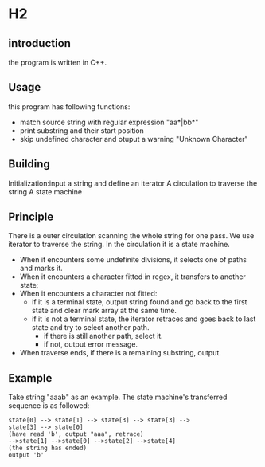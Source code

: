 # H2

## introduction
the program is written in C++.

## Usage
this program has following functions:
- match source string with regular expression "aa*|bb*"
- print substring and their start position
- skip undefined character and otuput a warning "Unknown Character"

## Building
Initialization:input a string and define an iterator
A circulation to traverse the string
A state machine


## Principle
There is a outer circulation scanning the whole string for one pass. We use iterator to traverse the string.
In the circulation it is a state machine. 

* When it encounters some undefinite divisions, it selects one of paths and marks it.
* When it encounters a character fitted in regex, it transfers to another state;
* When it encounters a character not fitted:
  * if it is a terminal state, output string found and go back to the first state and clear mark array at the same time.
  * if it is not a terminal state, the iterator retraces and goes back to last state and try to select another path.
    * if there is still another path, select it.
    * if not, output error message.
* When traverse ends, if there is a remaining substring, output.

## Example
Take string "aaab" as an example.
The state machine's transferred sequence is as followed:

```
state[0] --> state[1] --> state[3] --> state[3] -->
state[3] --> state[0]
(have read 'b', output "aaa", retrace)
-->state[1] -->state[0] -->state[2] -->state[4]
(the string has ended)
output 'b'
```


